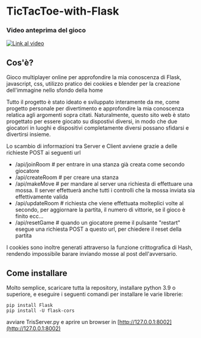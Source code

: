 # TicTacToe-with-Flask
### Video anteprima del gioco
[![Link al video](https://i9.ytimg.com/vi_webp/TV5R1-nHoLA/mqdefault.webp?sqp=CNCbwLMG&rs=AOn4CLDk8I_2IyR1cB1tg2ZGTKWxfHGoNg)](https://youtu.be/TV5R1-nHoLA?si=Xm8e_RjTX4Js6RtM)

## Cos'è?
Gioco multiplayer online per approfondire la mia conoscenza di Flask, javascript, css, utilizzo pratico dei cookies e blender per la creazione dell'immagine nello sfondo della home

Tutto il progetto è stato ideato e sviluppato interamente da me, come progetto personale per divertimento e approfondire la mia conoscenza relatica agli argomenti sopra citati.
Naturalmente, questo sito web è stato progettato per essere giocato su dispostivi diversi, in modo che due giocatori in luoghi e dispositivi completamente diversi possano sfidarsi e divertirsi insieme.

Lo scambio di informazioni tra Server e Client avviene grazie a delle richieste POST ai seguenti url
- /api/joinRoom   # per entrare in una stanza già creata come secondo giocatore
- /api/createRoom # per creare una stanza
- /api/makeMove   # per mandare al server una richiesta di effettuare una mossa. Il server effettuerà anche tutti i controlli che la mossa inviata sia effettivamente valida
- /api/updateRoom # richiesta che viene effettuata molteplici volte al secondo, per aggiornare la partita, il numero di vittorie, se il gioco è finito ecc...
- /api/resetGame  # quando un giocatore preme il pulsante "restart" esegue una richiesta POST a questo url, per chiedere il reset della partita

I cookies sono inoltre generati attraverso la funzione crittografica di Hash, rendendo impossibile barare inviando mosse al post dell'avversario.

## Come installare 
Molto semplice, scaricare tutta la repository, installare python 3.9 o superiore, e eseguire i seguenti comandi per installare le varie librerie:
```
pip install Flask
pip install -U flask-cors
```
avviare TrisServer.py e aprire un browser in [http://127.0.0.1:8002](http://127.0.0.1:8002)
